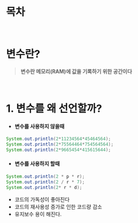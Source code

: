# 목차



<br/>

# 변수란?

> **변수란 메모리(RAM)에 값을 기록하기 위한 공간이다**

<br/>

# 1. 변수를 왜 선언할까?


- #### 변수를 사용하지 않을때

```java
System.out.println(2*11234564*45464564);
System.out.println(2*75564464*754564564);
System.out.println(2*9665454*415615644);
```


- #### 변수를 사용하지 할때

```java
System.out.println(2 * p * r);
System.out.println(2 / r * 7);
System.out.println(2* r * d);
```

- 코드의 가독성이 좋아진다
- 코드의 재사용성 증가로 인한 코드량 감소 
- 유지보수 용이 해진다.

<br/>

